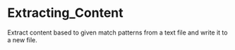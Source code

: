 # Extracting_Content
Extract content based to given match patterns from a text file and write it to a new file.
